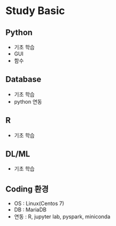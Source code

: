 # Study Basic
## Python
 - 기초 학습
 - GUI
 - 함수
## Database
 - 기초 학습
 - python 연동
## R
 - 기초 학습
## DL/ML
 - 기초 학습

## Coding 환경
+ OS : Linux(Centos 7)
+ DB : MariaDB
+ 연동 : R, jupyter lab, pyspark, miniconda
